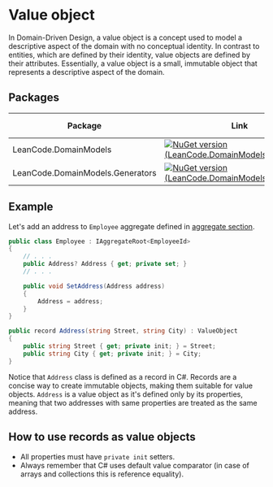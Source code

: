 # Value object

In Domain-Driven Design, a value object is a concept used to model a descriptive aspect of the domain with no conceptual identity. In contrast to entities, which are defined by their identity, value objects are defined by their attributes. Essentially, a value object is a small, immutable object that represents a descriptive aspect of the domain.

## Packages

| Package | Link | Application in section |
| --- | ----------- | ----------- |
| LeanCode.DomainModels | [![NuGet version (LeanCode.DomainModels)](https://img.shields.io/nuget/vpre/LeanCode.DomainModels.svg?style=flat-square)](https://www.nuget.org/packages/LeanCode.DomainModels/8.0.2260-preview/) | `IAggregateRoot`, `ValueObject` |
| LeanCode.DomainModels.Generators | [![NuGet version (LeanCode.DomainModels.Generators)](https://img.shields.io/nuget/vpre/LeanCode.DomainModels.Generators.svg?style=flat-square)](https://www.nuget.org/packages/LeanCode.DomainModels.Generators/8.0.2260-preview/) | Ids |

## Example

Let's add an address to `Employee` aggregate defined in [aggregate section](../aggregate/index.md#employee).

```csharp
public class Employee : IAggregateRoot<EmployeeId>
{
    // . . .
    public Address? Address { get; private set; }
    // . . .

    public void SetAddress(Address address)
    {
        Address = address;
    }
}

public record Address(string Street, string City) : ValueObject
{
    public string Street { get; private init; } = Street;
    public string City { get; private init; } = City;
}
```

Notice that `Address` class is defined as a record in C#. Records are a concise way to create immutable objects, making them suitable for value objects. `Address` is a value object as it's defined only by its properties, meaning that two addresses with same properties are treated as the same address.

## How to use records as value objects

* All properties must have `private init` setters.
* Always remember that C# uses default value comparator (in case of arrays and collections this is reference equality).
